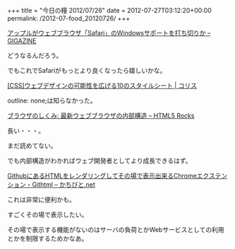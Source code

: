 +++
title = "今日の糧 2012/07/26"
date = 2012-07-27T03:12:20+00:00
permalink: /2012-07-food_20120726/
+++
<section> 

<div>
  <a href="http://gigazine.net/news/20120726-safari6-no-windows/">アップルがウェブブラウザ「Safari」のWindowsサポートを打ち切りか &#8211; GIGAZINE</a>
</div>

どうなるんだろう。
  
でもこれでSafariがもっとより良くなったら嬉しいかな。 </section> <section> 

<div>
  <a href="http://coliss.com/articles/build-websites/operation/css/10-css-rules-every-web-designer-should-know-by-line25.html">[CSS]ウェブデザインの可能性を広げる10のスタイルシート | コリス</a>
</div>

outline: none;は知らなかった。 </section> <section> 

<div>
  <a href="http://www.html5rocks.com/ja/tutorials/internals/howbrowserswork/">ブラウザのしくみ: 最新ウェブブラウザの内部構造 &#8211; HTML5 Rocks</a>
</div>

長い・・・。
  
まだ読めてない。
  
でも内部構造がわかればウェブ開発者としてより成長できるはず。 </section> <section> 

<div>
  <a href="http://kachibito.net/software/githtml.html">GithubにあるHTMLをレンダリングしてその場で表示出来るChromeエクステンション・Githtml &#8211; かちびと.net</a>
</div>

これは非常に便利かも。
  
すごくその場で表示したい。
  
その場で表示する機能がないのはサーバの負荷とかWebサービスとしての利用とかを制限するためかなあ。 </section>